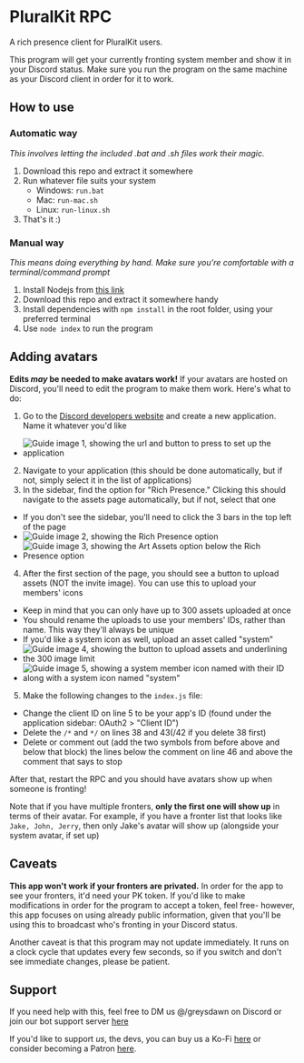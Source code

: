 # PluralKit RPC
A rich presence client for PluralKit users.

This program will get your currently fronting system member and show it in your Discord status. Make sure you run the program on the same machine as your Discord client in order for it to work.

## How to use
### Automatic way
*This involves letting the included .bat and .sh files work their magic.*
1. Download this repo and extract it somewhere
2. Run whatever file suits your system
	- Windows: `run.bat`
	- Mac: `run-mac.sh`
	- Linux: `run-linux.sh`
3. That's it :)

### Manual way
*This means doing everything by hand. Make sure you're comfortable with a terminal/command prompt*
1. Install Nodejs from [this link](https://nodejs.org/en/download/)
2. Download this repo and extract it somewhere handy
3. Install dependencies with `npm install` in the root folder, using your preferred terminal
4. Use `node index` to run the program

## Adding avatars
**Edits *may* be needed to make avatars work!** If your avatars are hosted on Discord, you'll need to edit the program to make them work. Here's what to do:
1. Go to the [Discord developers website](https://discord.com/developers/applications) and create a new application. Name it whatever you'd like
  - ![Guide image 1, showing the url and button to press to set up the application](https://cdn.greysdawn.com/img/6418.jpeg)
2. Navigate to your application (this should be done automatically, but if not, simply select it in the list of applications)
3. In the sidebar, find the option for "Rich Presence." Clicking this should navigate to the assets page automatically, but if not, select that one
  - If you don't see the sidebar, you'll need to click the 3 bars in the top left of the page
  - ![Guide image 2, showing the Rich Presence option](https://cdn.greysdawn.com/img/c665.jpeg)
  - ![Guide image 3, showing the Art Assets option below the Rich Presence option](https://cdn.greysdawn.com/img/7208.jpeg)
4. After the first section of the page, you should see a button to upload assets (NOT the invite image). You can use this to upload your members' icons
  - Keep in mind that you can only have up to 300 assets uploaded at once
  - You should rename the uploads to use your members' IDs, rather than name. This way they'll always be unique
  - If you'd like a system icon as well, upload an asset called "system"
  - ![Guide image 4, showing the button to upload assets and underlining the 300 image limit](https://cdn.greysdawn.com/img/0268.jpeg)
  - ![Guide image 5, showing a system member icon named with their ID along with a system icon named "system"](https://cdn.greysdawn.com/img/4daf.jpeg)
5. Make the following changes to the `index.js` file:
  - Change the client ID on line 5 to be your app's ID (found under the application sidebar: OAuth2 > "Client ID")
  - Delete the `/*` and `*/` on lines 38 and 43(/42 if you delete 38 first)
  - Delete or comment out (add the two symbols from before above and below that block) the lines below the comment on line 46 and above the comment that says to stop

After that, restart the RPC and you should have avatars show up when someone is fronting!

Note that if you have multiple fronters, **only the first one will show up** in terms of their avatar. For example, if you have a fronter list that looks like `Jake, John, Jerry`, then only Jake's avatar will show up (alongside your system avatar, if set up)

## Caveats
**This app won't work if your fronters are privated.** In order for the app to see your fronters, it'd need your PK token. If you'd like to make modifications in order for the program to accept a token, feel free- however, this app focuses on using already public information, given that you'll be using this to broadcast who's fronting in your Discord status.

Another caveat is that this program may not update immediately. It runs on a clock cycle that updates every few seconds, so if you switch and don't see immediate changes, please be patient.

## Support
If you need help with this, feel free to DM us @/greysdawn on Discord or join our bot support server [here](https://discord.gg/EvDmXGt)

If you'd like to support *us*, the devs, you can buy us a Ko-Fi [here](https://ko-fi.com/greysdawn) or consider becoming a Patron [here](https://patreon.com/greysdawn).
